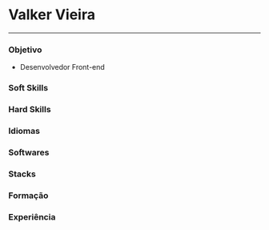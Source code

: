 # Valker Vieira

___

### Objetivo ###
* Desenvolvedor Front-end

### Soft Skills ###


### Hard Skills ###


### Idiomas ###


### Softwares ###


### Stacks ###


### Formação ###


### Experiência ###

